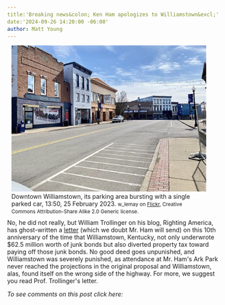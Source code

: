 ```yaml
---
title:'Breaking news&colon; Ken Ham apologizes to Williamstown&excl;'
date:'2024-09-26 14:20:00 -06:00'
author: Matt Young
---
```

<figure class="on-the-left-side" style="margin-top: 10px; margin-right: 40px; margin-bottom: 10px; margin-left: 10px;">
<img src="/uploads/2023/Downtown_Williamstown_600.jpg" alt="Downtown Williamstown"/>
<figcaption> Downtown Williamstown, its parking area bursting with a single parked car, 13:50, 25 February 2023. <small>w_lemay on <a href="https://flickr.com/photos/59081381@N03/53035558718">Flickr</a>, Creative Commons Attribution-Share Alike 2.0 Generic license.</small>
</figcaption>
</figure>
No, he did not really, but William Trollinger on his blog, Righting America, has ghost-written a <a href="https://rightingamerica.net/dear-williamstown-sorry-for-misleading-you-about-ark-encounter-my-bad/">letter</a> (which we doubt Mr. Ham will send) on this 10th anniversary of the time that Williamstown, Kentucky, not only underwrote $62.5 million worth of junk bonds but also diverted property tax toward paying off those junk bonds. No good deed goes unpunished, and Williamstown was severely punished, as attendance at Mr. Ham's Ark Park never reached the projections in the original proposal and Williamstown, alas, found itself on the wrong side of the highway. For more, we suggest you read Prof. Trollinger's letter.

<i>To see comments on this post click here:</i> <!--more-->
